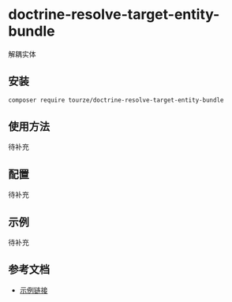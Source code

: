 # doctrine-resolve-target-entity-bundle

解耦实体

## 安装

```bash
composer require tourze/doctrine-resolve-target-entity-bundle
```

## 使用方法

待补充

## 配置

待补充

## 示例

待补充

## 参考文档

- [示例链接](https://example.com)
